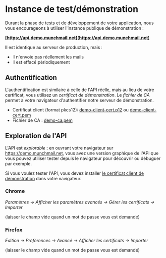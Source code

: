 Instance de test/démonstration
==============================

Durant la phase de tests et de développement de votre application, nous vous
encourageons à utiliser l'instance publique de démonstration :

**[https://api.demo.munchmail.net](https://api.demo.munchmail.net)**

Il est identique au serveur de production, mais :

- Il n'envoie pas réellement les mails
- Il est effacé périodiquement

Authentification
----------------

L'authentification est similaire à celle de l'API réelle, mais au lieu de votre
certificat, vous utilisez un *certificat de démonstration*. Le *fichier de CA*
permet à votre navigateur d'authentifier notre serveur de démonstration.

* Certificat client (format pkcs12):
  [demo-client-cert.p12](/files/ssl/demo-client-cert.p12) ou
  [demo-client-cert.pem](/files/ssl/demo-client-cert.pem)
* Fichier de CA : [demo-ca.pem](/files/ssl/demo-ca.pem)


Exploration de l'API
-------------------

L'API est *explorable* : en ouvrant votre navigateur sur
https://demo.munchmail.net, vous avez une version graphique de l'API que vous
pouvez utiliser tester depuis le navigateur pour découvrir ou débuguer par
exemple.

Si vous voulez tester l'API, vous devez installer [le certificat client de
démonstration](/files/ssl/demo-client-cert.p12) dans votre navigateur.

### Chrome

*Paramètres → Afficher les paramètres avancés → Gérer les certificats  →
 Importer*

(laisser le champ vide quand un mot de passe vous est demandé)

### Firefox

*Édition → Préférences → Avancé → Afficher les certificats → Importer*

(laisser le champ vide quand un mot de passe vous est demandé)

